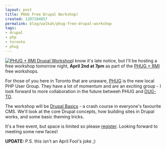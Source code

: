 ```yaml
--- 
layout: post
title: PHUG Free Drupal Workshop!
created: 1207104057
permalink: blog/walkah/phug-free-drupal-workshop
tags: 
- drupal
- php
- toronto
- phug
---
```

<p><a href="http://phug.ca/index.php/drupal-basics/"><img src="http://walkah.net/sites/walkah.net/files/phug-workshops.png" alt="PHUG + RMI Drupal Workshop" /></a>I know it's late notice, but I'll be hosting a free workshop tomorrow night, <strong>April 2nd at 7pm</strong> as part of the <a href="http://phug.ca/index.php/rmi/">PHUG + RMI</a> free workshops.</p>
<p>For those of you here in Toronto that are unaware, <a href="http://phug.ca/">PHUG</a> is the new local PHP User Group. They have a lot of momentum and are an exciting group - I look forward to more collaboration in the future betweeh PHUG and <a href="http://groups.drupal.org/toronto">DUG-TO</a>.</p>
<p>The workshop will be <a href="http://phug.ca/index.php/drupal-basics/">Drupal Basics</a> - a crash course in everyone's favourite CMS. We'll look at the core Drupal concepts, how building sites in Drupal works, and some basic theming tricks.</p>
<p>It's a free event, but space is limited so please <a href="http://phug.ca/workshops/register_form.php">register</a>. Looking forward to meeting some new faces!</p>
<p><strong>UPDATE:</strong> P.S. this isn't an April Fool's joke ;)</p>
